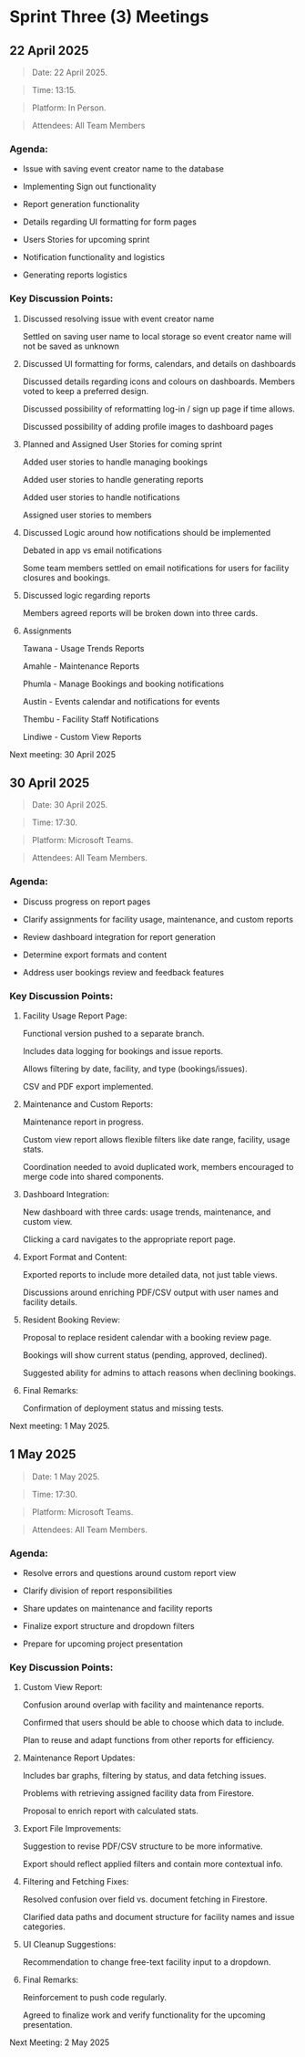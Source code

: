 # Sprint Three (3) Meetings
## 22 April 2025

> Date: 22 April 2025.

> Time: 13:15.

> Platform: In Person.

> Attendees: All Team Members

### Agenda:

- Issue with saving event creator name to the database

- Implementing Sign out functionality

- Report generation functionality

- Details regarding UI formatting for form pages

- Users Stories for upcoming sprint

- Notification functionality and logistics

- Generating reports logistics

### Key Discussion Points:

1. Discussed resolving issue with event creator name

    Settled on saving user name to local storage so event creator name will not be saved as unknown

2. Discussed UI formatting for forms, calendars, and details on dashboards

    Discussed details regarding icons and colours on dashboards. Members voted to keep a preferred design.

    Discussed possibility of reformatting log-in / sign up page if time allows.

    Discussed possibility of adding profile images to dashboard pages

3. Planned and Assigned User Stories for coming sprint

    Added user stories to handle managing bookings

    Added user stories to handle generating reports

    Added user stories to handle notifications

    Assigned user stories to members

4. Discussed Logic around how notifications should be implemented

	Debated in app vs email notifications
	
    Some team members settled on email notifications for users for facility closures and bookings. 

5. Discussed logic regarding reports

    Members agreed reports will be broken down into three cards.

6. Assignments

    Tawana  - Usage Trends Reports  

    Amahle - Maintenance Reports  

    Phumla - Manage Bookings and booking notifications  

    Austin - Events calendar and notifications for events  

    Thembu - Facility Staff Notifications  

    Lindiwe - Custom View Reports

Next meeting: 30 April 2025

## 30 April 2025

> Date: 30 April 2025.

> Time: 17:30.

> Platform: Microsoft Teams.

> Attendees: All Team Members.

### Agenda:
- Discuss progress on report pages

- Clarify assignments for facility usage, maintenance, and custom reports

- Review dashboard integration for report generation

- Determine export formats and content

- Address user bookings review and feedback features

### Key Discussion Points:

1. Facility Usage Report Page:

    Functional version pushed to a separate branch.

    Includes data logging for bookings and issue reports.

    Allows filtering by date, facility, and type (bookings/issues).

    CSV and PDF export implemented.

2. Maintenance and Custom Reports:

    Maintenance report in progress.

    Custom view report allows flexible filters like date range, facility, usage stats.

    Coordination needed to avoid duplicated work, members encouraged to merge code into shared components.

3. Dashboard Integration:

    New dashboard with three cards: usage trends, maintenance, and custom view.

    Clicking a card navigates to the appropriate report page.

4. Export Format and Content:

    Exported reports to include more detailed data, not just table views.

    Discussions around enriching PDF/CSV output with user names and facility details.

5. Resident Booking Review:

    Proposal to replace resident calendar with a booking review page.

    Bookings will show current status (pending, approved, declined).

    Suggested ability for admins to attach reasons when declining bookings.

6. Final Remarks:

    Confirmation of deployment status and missing tests.

Next meeting: 1 May 2025.


## 1 May 2025

> Date: 1 May 2025.

> Time: 17:30.

> Platform: Microsoft Teams.

> Attendees: All Team Members.

### Agenda:

- Resolve errors and questions around custom report view

- Clarify division of report responsibilities

- Share updates on maintenance and facility reports

- Finalize export structure and dropdown filters

- Prepare for upcoming project presentation

### Key Discussion Points:

1. Custom View Report:

    Confusion around overlap with facility and maintenance reports.

    Confirmed that users should be able to choose which data to include.

    Plan to reuse and adapt functions from other reports for efficiency.

2. Maintenance Report Updates:

    Includes bar graphs, filtering by status, and data fetching issues.

    Problems with retrieving assigned facility data from Firestore.

    Proposal to enrich report with calculated stats.

3. Export File Improvements:

    Suggestion to revise PDF/CSV structure to be more informative.

    Export should reflect applied filters and contain more contextual info.

4. Filtering and Fetching Fixes:

    Resolved confusion over field vs. document fetching in Firestore.

    Clarified data paths and document structure for facility names and issue categories.

5. UI Cleanup Suggestions:

    Recommendation to change free-text facility input to a dropdown.

6. Final Remarks:

    Reinforcement to push code regularly.

    Agreed to finalize work and verify functionality for the upcoming presentation.

Next Meeting: 2 May 2025